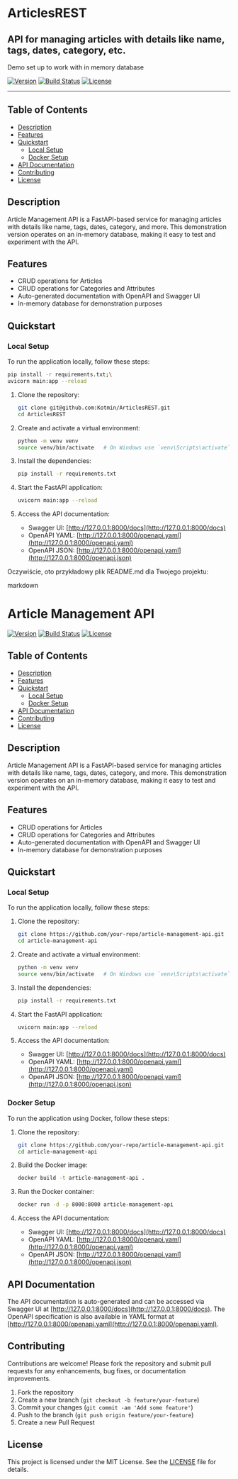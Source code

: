 # ArticlesREST
## API for managing articles with details like name, tags, dates, category, etc.

Demo set up to work with in memory database




[![Version](https://img.shields.io/badge/version-1.0.0-blue.svg)](https://github.com/Kotmin/ArticlesREST/article-management-api)
[![Build Status](https://img.shields.io/github/workflow/status/your-repo/article-management-api/CI)](https://github.com/Kotmin/ArticlesREST/article-management-api/actions)
[![License](https://img.shields.io/badge/license-MIT-green.svg)](https://github.com/Kotmin/ArticlesREST/article-management-api/blob/main/LICENSE)

---






## Table of Contents

- [Description](#description)
- [Features](#features)
- [Quickstart](#quickstart)
  - [Local Setup](#local-setup)
  - [Docker Setup](#docker-setup)
- [API Documentation](#api-documentation)
- [Contributing](#contributing)
- [License](#license)


## Description

Article Management API is a FastAPI-based service for managing articles with details like name, tags, dates, category, and more. This demonstration version operates on an in-memory database, making it easy to test and experiment with the API.

## Features

- CRUD operations for Articles
- CRUD operations for Categories and Attributes
- Auto-generated documentation with OpenAPI and Swagger UI
- In-memory database for demonstration purposes

## Quickstart 

### Local Setup

To run the application locally, follow these steps:

```bash
pip install -r requirements.txt;\
uvicorn main:app --reload

```


1. Clone the repository:
    ```bash
    git clone git@github.com:Kotmin/ArticlesREST.git
    cd ArticlesREST
    ```

2. Create and activate a virtual environment:
    ```bash
    python -m venv venv
    source venv/bin/activate   # On Windows use `venv\Scripts\activate`
    ```

3. Install the dependencies:
    ```bash
    pip install -r requirements.txt
    ```

4. Start the FastAPI application:
    ```bash
    uvicorn main:app --reload
    ```

5. Access the API documentation:
    - Swagger UI: [http://127.0.0.1:8000/docs](http://127.0.0.1:8000/docs)
    - OpenAPI YAML: [http://127.0.0.1:8000/openapi.yaml](http://127.0.0.1:8000/openapi.yaml)
    - OpenAPI JSON: [http://127.0.0.1:8000/openapi.yaml](http://127.0.0.1:8000/openapi.json)


Oczywiście, oto przykładowy plik README.md dla Twojego projektu:

markdown

# Article Management API

[![Version](https://img.shields.io/badge/version-1.0.0-blue.svg)](https://github.com/your-repo/article-management-api)
[![Build Status](https://img.shields.io/github/workflow/status/your-repo/article-management-api/CI)](https://github.com/your-repo/article-management-api/actions)
[![License](https://img.shields.io/badge/license-MIT-green.svg)](https://github.com/your-repo/article-management-api/blob/main/LICENSE)

## Table of Contents

- [Description](#description)
- [Features](#features)
- [Quickstart](#quickstart)
  - [Local Setup](#local-setup)
  - [Docker Setup](#docker-setup)
- [API Documentation](#api-documentation)
- [Contributing](#contributing)
- [License](#license)

## Description

Article Management API is a FastAPI-based service for managing articles with details like name, tags, dates, category, and more. This demonstration version operates on an in-memory database, making it easy to test and experiment with the API.

## Features

- CRUD operations for Articles
- CRUD operations for Categories and Attributes
- Auto-generated documentation with OpenAPI and Swagger UI
- In-memory database for demonstration purposes

## Quickstart

### Local Setup

To run the application locally, follow these steps:

1. Clone the repository:
    ```bash
    git clone https://github.com/your-repo/article-management-api.git
    cd article-management-api
    ```

2. Create and activate a virtual environment:
    ```bash
    python -m venv venv
    source venv/bin/activate   # On Windows use `venv\Scripts\activate`
    ```

3. Install the dependencies:
    ```bash
    pip install -r requirements.txt
    ```

4. Start the FastAPI application:
    ```bash
    uvicorn main:app --reload
    ```

5. Access the API documentation:
    - Swagger UI: [http://127.0.0.1:8000/docs](http://127.0.0.1:8000/docs)
    - OpenAPI YAML: [http://127.0.0.1:8000/openapi.yaml](http://127.0.0.1:8000/openapi.yaml)
    - OpenAPI JSON: [http://127.0.0.1:8000/openapi.yaml](http://127.0.0.1:8000/openapi.json)

### Docker Setup

To run the application using Docker, follow these steps:

1. Clone the repository:
    ```bash
    git clone https://github.com/your-repo/article-management-api.git
    cd article-management-api
    ```

2. Build the Docker image:
    ```bash
    docker build -t article-management-api .
    ```

3. Run the Docker container:
    ```bash
    docker run -d -p 8000:8000 article-management-api
    ```

4. Access the API documentation:
    - Swagger UI: [http://127.0.0.1:8000/docs](http://127.0.0.1:8000/docs)
    - OpenAPI YAML: [http://127.0.0.1:8000/openapi.yaml](http://127.0.0.1:8000/openapi.yaml)
    - OpenAPI JSON: [http://127.0.0.1:8000/openapi.yaml](http://127.0.0.1:8000/openapi.json)



## API Documentation

The API documentation is auto-generated and can be accessed via Swagger UI at [http://127.0.0.1:8000/docs](http://127.0.0.1:8000/docs). The OpenAPI specification is also available in YAML format at [http://127.0.0.1:8000/openapi.yaml](http://127.0.0.1:8000/openapi.yaml).

## Contributing

Contributions are welcome! Please fork the repository and submit pull requests for any enhancements, bug fixes, or documentation improvements.

1. Fork the repository
2. Create a new branch (`git checkout -b feature/your-feature`)
3. Commit your changes (`git commit -am 'Add some feature'`)
4. Push to the branch (`git push origin feature/your-feature`)
5. Create a new Pull Request

## License

This project is licensed under the MIT License. See the [LICENSE](LICENSE) file for details.